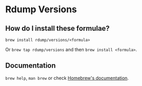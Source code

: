 # Rdump Versions

## How do I install these formulae?
`brew install rdump/versions/<formula>`

Or `brew tap rdump/versions` and then `brew install <formula>`.

## Documentation
`brew help`, `man brew` or check [Homebrew's documentation](https://docs.brew.sh).
